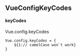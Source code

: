 ## VueConfigKeyCodes
#### keyCodes
Vue.config.keyCodes
```
Vue.config.keyCodes = {
	${1:// camelCase won`t work}
}
```